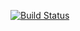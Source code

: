 [![Build Status](http://pi4.chux.net:9999/jenkins/job/CHUX/job/CompSci/job/puzzles/job/search-2d-matrix/badge/icon)](http://pi4.chux.net:9999/jenkins/job/CHUX/job/CompSci/job/puzzles/job/search-2d-matrix/)